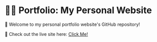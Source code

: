 # 💼💡 Portfolio: My Personal Website

🌟 Welcome to my personal portfolio website's GitHub repository!

🔗 Check out the live site here: [Click Me!](https://mananagg.tech)
